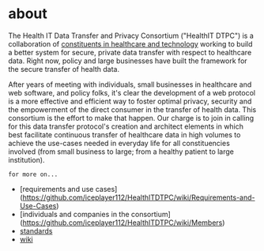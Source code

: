 about
============
The Health IT Data Transfer and Privacy Consortium ("HealthIT DTPC") is a collaboration of [constituents in healthcare and technology](https://github.com/iceplayer112/HealthITDTPC/wiki/Members) working to build a better system for secure, private data transfer with respect to healthcare data. Right now, policy and large businesses have built the framework for the secure transfer of health data.

After years of meeting with individuals, small businesses in healthcare and web software, and policy folks, it's clear the development of a web protocol is a more effective and efficient way to foster optimal privacy, security and the empowerment of the direct consumer in the transfer of health data.  This consortium is the effort to make that happen.  Our charge is to join in calling for this data transfer protocol's creation and architect elements in which best facilitate continuous transfer of healthcare data in high volumes to achieve the use-cases needed in everyday life for all constituencies involved (from small business to large; from a healthy patient to large institution).


```
for more on...
```
* [requirements and use cases] (https://github.com/iceplayer112/HealthITDTPC/wiki/Requirements-and-Use-Cases)
* [individuals and companies in the consortium] (https://github.com/iceplayer112/HealthITDTPC/wiki/Members)
* [standards](https://github.com/iceplayer112/HealthITDTPC/wiki/Standards)
* [wiki](https://github.com/iceplayer112/HealthITDTPC/wiki)
